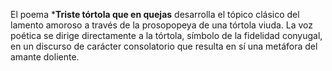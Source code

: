 El poema ***Triste tórtola que en quejas** desarrolla el tópico clásico del lamento amoroso a través de la prosopopeya de una tórtola viuda. La voz poética se dirige directamente a la tórtola, símbolo de la fidelidad conyugal, en un discurso de carácter consolatorio que resulta en sí una metáfora del amante doliente.